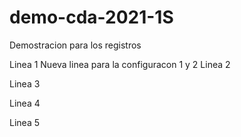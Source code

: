 # demo-cda-2021-1S
Demostracion para los registros

Linea 1
Nueva linea para la configuracon 1 y 2
Linea 2

Linea 3

Linea 4

Linea 5
